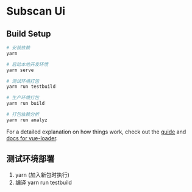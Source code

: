 # Subscan Ui

## Build Setup

``` bash
# 安装依赖
yarn

# 启动本地开发环境
yarn serve

# 测试环境打包
yarn run testbuild

# 生产环境打包
yarn run build

# 打包依赖分析
yarn run analyz
```

For a detailed explanation on how things work, check out the [guide](http://vuejs-templates.github.io/webpack/) and [docs for vue-loader](http://vuejs.github.io/vue-loader).

## 测试环境部署

1. yarn (加入新包时执行)
2. 编译  yarn run testbuild

